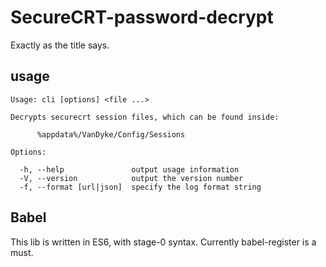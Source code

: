 # SecureCRT-password-decrypt
Exactly as the title says.

## usage

    Usage: cli [options] <file ...>

    Decrypts securecrt session files, which can be found inside:

          %appdata%/VanDyke/Config/Sessions

    Options:

      -h, --help               output usage information
      -V, --version            output the version number
      -f, --format [url|json]  specify the log format string


## Babel

This lib is written in ES6, with stage-0 syntax. Currently babel-register
is a must.
